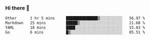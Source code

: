 ### Hi there 👋

<!--
**urzz/urzz** is a ✨ _special_ ✨ repository because its `README.md` (this file) appears on your GitHub profile.

Here are some ideas to get you started:

- 🔭 I’m currently working on ...
- 🌱 I’m currently learning ...
- 👯 I’m looking to collaborate on ...
- 🤔 I’m looking for help with ...
- 💬 Ask me about ...
- 📫 How to reach me: ...
- 😄 Pronouns: ...
- ⚡ Fun fact: ...
-->

<!--START_SECTION:waka-->

```txt
Other      1 hr 5 mins     ██████████████▒░░░░░░░░░░   56.97 %
Markdown   25 mins         █████▒░░░░░░░░░░░░░░░░░░░   21.68 %
YAML       18 mins         ████░░░░░░░░░░░░░░░░░░░░░   15.83 %
Go         6 mins          █▒░░░░░░░░░░░░░░░░░░░░░░░   05.51 %
```

<!--END_SECTION:waka-->
